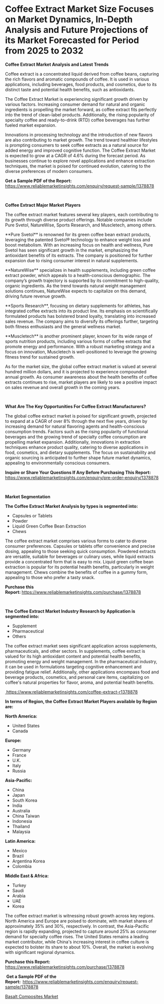 <p><h1>Coffee Extract Market Size Focuses on Market Dynamics, In-Depth Analysis and Future Projections of its Market Forecasted for Period from 2025 to 2032</h1></p><p><strong>Coffee Extract Market Analysis and Latest Trends</strong></p>
<p><p>Coffee extract is a concentrated liquid derived from coffee beans, capturing the rich flavors and aromatic compounds of coffee. It is used in various applications, including beverages, food products, and cosmetics, due to its distinct taste and potential health benefits, such as antioxidants.</p><p>The Coffee Extract Market is experiencing significant growth driven by various factors. Increasing consumer demand for natural and organic ingredients is propelling the market forward, as coffee extract fits perfectly into the trend of clean-label products. Additionally, the rising popularity of specialty coffee and ready-to-drink (RTD) coffee beverages has further fueled market expansion.</p><p>Innovations in processing technology and the introduction of new flavors are also contributing to market growth. The trend toward healthier lifestyles is prompting consumers to seek coffee extracts as a natural source for added energy and improved cognitive function. The Coffee Extract Market is expected to grow at a CAGR of 4.6% during the forecast period. As businesses continue to explore novel applications and enhance extraction techniques, the market is poised for continued evolution, catering to the diverse preferences of modern consumers.</p></p>
<p><strong>Get a Sample PDF of the Report:&nbsp;</strong> <a href="https://www.reliablemarketinsights.com/enquiry/request-sample/1378878?utm_campaign=3274&utm_medium=2&utm_source=Github&utm_content=ia&utm_term=31032025&utm_id=coffee-extract">https://www.reliablemarketinsights.com/enquiry/request-sample/1378878</a></p>
<p>&nbsp;</p>
<p><strong>Coffee Extract Major Market Players</strong></p>
<p><p>The coffee extract market features several key players, each contributing to its growth through diverse product offerings. Notable companies include Pure Svetol, NatureWise, Sports Research, and Muscletech, among others.</p><p>**Pure Svetol** is renowned for its green coffee bean extract products, leveraging the patented Svetol® technology to enhance weight loss and boost metabolism. With an increasing focus on health and wellness, Pure Svetol has seen significant growth in the market, emphasizing the antioxidant benefits of its extracts. The company is positioned for further expansion due to rising consumer interest in natural supplements.</p><p>**NatureWise** specializes in health supplements, including green coffee extract powder, which appeals to a health-conscious demographic. The company’s growth trajectory is supported by its commitment to high-quality, organic ingredients. As the trend towards natural weight management solutions continues, NatureWise expects to capitalize on this demand, driving future revenue growth.</p><p>**Sports Research**, focusing on dietary supplements for athletes, has integrated coffee extracts into its product line. Its emphasis on scientifically formulated products has bolstered brand loyalty, translating into increased sales revenue. The company aims to diversify its offerings further, targeting both fitness enthusiasts and the general wellness market.</p><p>**Muscletech** is another prominent player, known for its wide range of sports nutrition products, including various forms of coffee extracts that promote energy and performance. With a robust marketing strategy and a focus on innovation, Muscletech is well-positioned to leverage the growing fitness trend for sustained growth.</p><p>As for the market size, the global coffee extract market is valued at several hundred million dollars, and it is projected to experience compounded annual growth. As consumer awareness about the health benefits of coffee extracts continues to rise, market players are likely to see a positive impact on sales revenue and overall growth in the coming years.</p></p>
<p>&nbsp;</p>
<p><strong>What Are The Key Opportunities For Coffee Extract Manufacturers?</strong></p>
<p><p>The global coffee extract market is poised for significant growth, projected to expand at a CAGR of over 8% through the next five years, driven by increasing demand for natural flavoring agents and health-conscious consumption trends. Factors such as the rising popularity of functional beverages and the growing trend of specialty coffee consumption are propelling market expansion. Additionally, innovations in extraction techniques enhance product quality, catering to diverse applications in food, cosmetics, and dietary supplements. The focus on sustainability and organic sourcing is anticipated to further shape future market dynamics, appealing to environmentally conscious consumers.</p></p>
<p><strong>Inquire or Share Your Questions If Any Before Purchasing This Report:</strong> <a href="https://www.reliablemarketinsights.com/enquiry/pre-order-enquiry/1378878?utm_campaign=3274&utm_medium=2&utm_source=Github&utm_content=ia&utm_term=31032025&utm_id=coffee-extract">https://www.reliablemarketinsights.com/enquiry/pre-order-enquiry/1378878</a></p>
<p>&nbsp;</p>
<p><strong>Market Segmentation</strong></p>
<p><strong>The Coffee Extract Market Analysis by types is segmented into:</strong></p>
<p><ul><li>Capsules or Tablets</li><li>Powder</li><li>Liquid Green Coffee Bean Extraction</li><li>Chews</li></ul></p>
<p><p>The coffee extract market comprises various forms to cater to diverse consumer preferences. Capsules or tablets offer convenience and precise dosing, appealing to those seeking quick consumption. Powdered extracts are versatile, suitable for beverages or culinary uses, while liquid extracts provide a concentrated form that is easy to mix. Liquid green coffee bean extraction is popular for its potential health benefits, particularly in weight management. Chews combine the benefits of coffee in a gummy form, appealing to those who prefer a tasty snack.</p></p>
<p><strong>Purchase this Report:&nbsp;</strong><a href="https://www.reliablemarketinsights.com/purchase/1378878?utm_campaign=3274&utm_medium=2&utm_source=Github&utm_content=ia&utm_term=31032025&utm_id=coffee-extract">https://www.reliablemarketinsights.com/purchase/1378878</a></p>
<p>&nbsp;</p>
<p><strong>The Coffee Extract Market Industry Research by Application is segmented into:</strong></p>
<p><ul><li>Supplement</li><li>Pharmaceutical</li><li>Others</li></ul></p>
<p><p>The coffee extract market sees significant application across supplements, pharmaceuticals, and other sectors. In supplements, coffee extract is valued for its high antioxidant content and potential health benefits, promoting energy and weight management. In the pharmaceutical industry, it can be used in formulations targeting cognitive enhancement and providing fatigue relief. Additionally, other applications encompass food and beverage products, cosmetics, and personal care items, capitalizing on coffee's natural properties for flavor, aroma, and potential health benefits.</p></p>
<p><a href="https://www.reliablemarketinsights.com/coffee-extract-r1378878?utm_campaign=3274&utm_medium=2&utm_source=Github&utm_content=ia&utm_term=31032025&utm_id=coffee-extract">&nbsp;https://www.reliablemarketinsights.com/coffee-extract-r1378878</a></p>
<p><strong>In terms of Region, the Coffee Extract Market Players available by Region are:</strong></p>
<p>
    <p> <strong> North America: </strong>
        <ul>
            <li>United States</li>
            <li>Canada</li>
        </ul>
        </p> 
    <p> <strong> Europe: </strong>
        <ul>
            <li>Germany</li>
            <li>France</li>
            <li>U.K.</li>
            <li>Italy</li>
            <li>Russia</li>
        </ul>
        </p> 
    <p> <strong> Asia-Pacific: </strong>
        <ul>
            <li>China</li>
            <li>Japan</li>
            <li>South Korea</li>
            <li>India</li>
            <li>Australia</li>
            <li>China Taiwan</li>
            <li>Indonesia</li>
            <li>Thailand</li>
            <li>Malaysia</li>
        </ul>
        </p> 
    <p> <strong> Latin America: </strong>
        <ul>
            <li>Mexico</li>
            <li>Brazil</li>
            <li>Argentina Korea</li>
            <li>Colombia</li>
        </ul>
        </p> 
    <p> <strong> Middle East & Africa: </strong>
        <ul>
            <li>Turkey</li>
            <li>Saudi</li>
            <li>Arabia</li>
            <li>UAE</li>
            <li>Korea</li>
        </ul>
    </p>
    </p>
<p><p>The coffee extract market is witnessing robust growth across key regions. North America and Europe are poised to dominate, with market shares of approximately 35% and 30%, respectively. In contrast, the Asia-Pacific region is rapidly expanding, projected to capture around 25% as consumer demand for specialty coffee rises. The United States remains a leading market contributor, while China's increasing interest in coffee culture is expected to bolster its share to about 10%. Overall, the market is evolving with significant regional dynamics.</p></p>
<p><strong>Purchase this Report: </strong><a href="https://www.reliablemarketinsights.com/purchase/1378878?utm_campaign=3274&utm_medium=2&utm_source=Github&utm_content=ia&utm_term=31032025&utm_id=coffee-extract">https://www.reliablemarketinsights.com/purchase/1378878</a></p>
<p>&nbsp;<strong>Get a Sample PDF of the Report:&nbsp;&nbsp;</strong><a href="https://www.reliablemarketinsights.com/enquiry/request-sample/1378878?utm_campaign=3274&utm_medium=2&utm_source=Github&utm_content=ia&utm_term=31032025&utm_id=coffee-extract">https://www.reliablemarketinsights.com/enquiry/request-sample/1378878</a></p>
<p><strong></strong></p>
<p><p><a href="https://github.com/maseykokosq1/Market-Research-Report-List-1/blob/main/basalt-composites-market.md?utm_campaign=3274&utm_medium=2&utm_source=Github&utm_content=ia&utm_term=31032025&utm_id=coffee-extract">Basalt Composites Market</a></p></p>